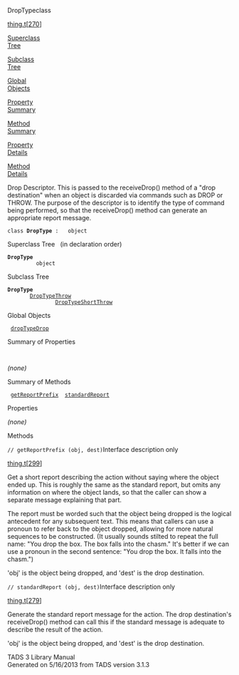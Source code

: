 <span class="title">DropType</span><span class="type">class</span>

[thing.t](../file/thing.t.html)\[[270](../source/thing.t.html#270)\]

[Superclass  
Tree](#_SuperClassTree_)

[Subclass  
Tree](#_SubClassTree_)

[Global  
Objects](#_ObjectSummary_)

[Property  
Summary](#_PropSummary_)

[Method  
Summary](#_MethodSummary_)

[Property  
Details](#_Properties_)

[Method  
Details](#_Methods_)

<div class="fdesc">

Drop Descriptor. This is passed to the receiveDrop() method of a "drop
destination" when an object is discarded via commands such as DROP or
THROW. The purpose of the descriptor is to identify the type of command
being performed, so that the receiveDrop() method can generate an
appropriate report message.

`class `**`DropType`**` :   object`

</div>

<span id="_SuperClassTree_"></span>

<div class="mjhd">

<span class="hdln">Superclass Tree</span>   (in declaration order)

</div>

**`DropType`**  
`         object`  
<span id="_SubClassTree_"></span>

<div class="mjhd">

<span class="hdln">Subclass Tree</span>  

</div>

**`DropType`**  
`         `[`DropTypeThrow`](../object/DropTypeThrow.html)  
`                 `[`DropTypeShortThrow`](../object/DropTypeShortThrow.html)  
<span id="_ObjectSummary_"></span>

<div class="mjhd">

<span class="hdln">Global Objects</span>  

</div>

` `[`dropTypeDrop`](../object/dropTypeDrop.html)`  `
<span id="_PropSummary_"></span>

<div class="mjhd">

<span class="hdln">Summary of Properties</span>  

</div>

` `

*(none)* <span id="_MethodSummary_"></span>

<div class="mjhd">

<span class="hdln">Summary of Methods</span>  

</div>

` `[`getReportPrefix`](#getReportPrefix)`  `[`standardReport`](#standardReport)`  `

<span id="_Properties_"></span>

<div class="mjhd">

<span class="hdln">Properties</span>  

</div>

*(none)* <span id="_Methods_"></span>

<div class="mjhd">

<span class="hdln">Methods</span>  

</div>

<span id="getReportPrefix"></span>

`// getReportPrefix (obj, dest)`<span class="rem">Interface description
only</span>

[thing.t](../file/thing.t.html)\[[299](../source/thing.t.html#299)\]

<div class="desc">

Get a short report describing the action without saying where the object
ended up. This is roughly the same as the standard report, but omits any
information on where the object lands, so that the caller can show a
separate message explaining that part.

The report must be worded such that the object being dropped is the
logical antecedent for any subsequent text. This means that callers can
use a pronoun to refer back to the object dropped, allowing for more
natural sequences to be constructed. (It usually sounds stilted to
repeat the full name: "You drop the box. The box falls into the chasm."
It's better if we can use a pronoun in the second sentence: "You drop
the box. It falls into the chasm.")

'obj' is the object being dropped, and 'dest' is the drop destination.

</div>

<span id="standardReport"></span>

`// standardReport (obj, dest)`<span class="rem">Interface description
only</span>

[thing.t](../file/thing.t.html)\[[279](../source/thing.t.html#279)\]

<div class="desc">

Generate the standard report message for the action. The drop
destination's receiveDrop() method can call this if the standard message
is adequate to describe the result of the action.

'obj' is the object being dropped, and 'dest' is the drop destination.

</div>

<div class="ftr">

TADS 3 Library Manual  
Generated on 5/16/2013 from TADS version 3.1.3

</div>
